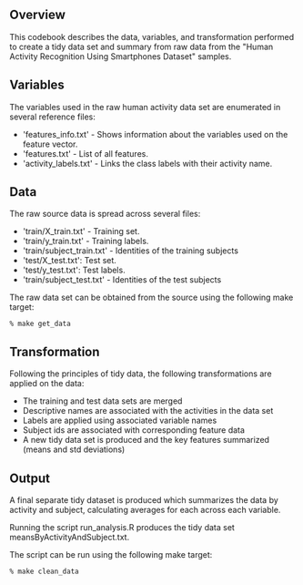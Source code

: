 
## Overview
This codebook describes the data, variables, and transformation performed to create a tidy data set and summary from raw data from the "Human Activity Recognition Using Smartphones Dataset" samples.

## Variables

The variables used in the raw human activity data set are enumerated in several reference files:

* 'features_info.txt' - Shows information about the variables used on the feature vector.
* 'features.txt' - List of all features.
* 'activity_labels.txt' -  Links the class labels with their activity name.

## Data

The raw source data is spread across several files:

* 'train/X_train.txt' - Training set.
* 'train/y_train.txt' - Training labels.
* 'train/subject_train.txt' - Identities of the training subjects
* 'test/X_test.txt': Test set.
* 'test/y_test.txt': Test labels.
* 'train/subject_test.txt' - Identities of the test subjects

The raw data set can be obtained from the source using the following make target:
```
% make get_data
```

## Transformation
Following the principles of tidy data, the following transformations are applied on the data:

* The training and test data sets are merged
* Descriptive names are associated with the activities in the data set
* Labels are applied using associated variable names
* Subject ids are associated with corresponding feature data
* A new tidy data set is produced and the key features summarized (means and std deviations)

## Output

A final separate tidy dataset is produced which summarizes the data by activity and subject, calculating averages for each across each variable.

Running the script run_analysis.R produces the tidy data set meansByActivityAndSubject.txt.

The script can be run using the following make target:
```
% make clean_data
```
